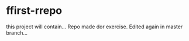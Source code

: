 # ffirst-rrepo
this project will contain...
Repo made dor exercise.
Edited again in master branch...

